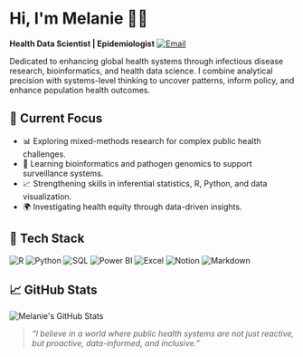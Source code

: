 # Hi, I'm Melanie 👋🏾  
**Health Data Scientist | Epidemiologist** [![Email](https://img.shields.io/badge/-Email-red?logo=gmail&logoColor=white)](mailto:melomondi@gmail.com)

Dedicated to enhancing global health systems through infectious disease research, bioinformatics, and health data science. I combine analytical precision with systems-level thinking to uncover patterns, inform policy, and enhance population health outcomes.

## 🧠 Current Focus  
- 📊 Exploring mixed-methods research for complex public health challenges. 
- 🔬 Learning bioinformatics and pathogen genomics to support surveillance systems.   
- 📈 Strengthening skills in inferential statistics, R, Python, and data visualization.  
- 🌍 Investigating health equity through data-driven insights.  

## 🔧 Tech Stack
![R](https://img.shields.io/badge/-R-276DC3?logo=r&logoColor=white)  ![Python](https://img.shields.io/badge/-Python-3776AB?logo=python&logoColor=white)  ![SQL](https://img.shields.io/badge/-SQL-FFCC00?logo=mysql&logoColor=black)  ![Power BI](https://img.shields.io/badge/-PowerBI-F2C811?logo=powerbi&logoColor=black)  ![Excel](https://img.shields.io/badge/-Excel-217346?logo=microsoft-excel&logoColor=white)  ![Notion](https://img.shields.io/badge/-Notion-000000?logo=notion&logoColor=white)  ![Markdown](https://img.shields.io/badge/-Markdown-000000?logo=markdown&logoColor=white)  

## 📈 GitHub Stats  
![Melanie's GitHub Stats](https://github-readme-stats.vercel.app/api?username=Melanie331&show_icons=true&theme=catpuccin_latte)


> _“I believe in a world where public health systems are not just reactive, but proactive, data-informed, and inclusive.”_
